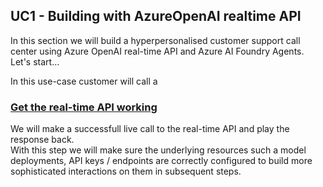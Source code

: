 ## UC1 - Building with AzureOpenAI realtime API 

In this section we will build a hyperpersonalised customer support call center using Azure OpenAI real-time API and Azure AI Foundry Agents.
Let's start...

In this use-case customer will call a 
### [Get the real-time API working](./p1uc1_realtimeapi.ipynb)
We will make a successfull live call to the real-time API and play the response back. \
With this step we will make sure the underlying resources such a model deployments, API keys / endpoints are correctly configured to build more sophisticated interactions on them in subsequent steps.
